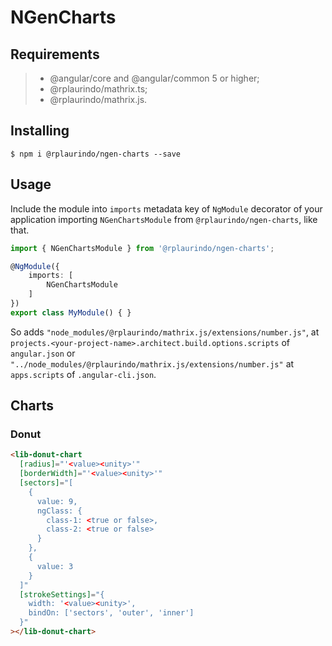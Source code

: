 # NGenCharts

## Requirements

>- @angular/core and @angular/common 5 or higher;
>- @rplaurindo/mathrix.ts;
>- @rplaurindo/mathrix.js.

## Installing

	$ npm i @rplaurindo/ngen-charts --save

## Usage

Include the module into ```imports``` metadata key of ```NgModule``` decorator of your application importing ```NGenChartsModule``` from ```@rplaurindo/ngen-charts```, like that.

```typescript
import { NGenChartsModule } from '@rplaurindo/ngen-charts';

@NgModule({
    imports: [
        NGenChartsModule
    ]
})
export class MyModule() { }
```

So adds ```"node_modules/@rplaurindo/mathrix.js/extensions/number.js"```, at ```projects.<your-project-name>.architect.build.options.scripts``` of ```angular.json``` or ```"../node_modules/@rplaurindo/mathrix.js/extensions/number.js"``` at ```apps.scripts``` of ```.angular-cli.json```.

## Charts

### Donut

```html
<lib-donut-chart
  [radius]="'<value><unity>'"
  [borderWidth]="'<value><unity>'"
  [sectors]="[
    {
      value: 9,
      ngClass: {
        class-1: <true or false>,
        class-2: <true or false>
      }
    },
    {
      value: 3
    }
  ]"
  [strokeSettings]="{
	width: '<value><unity>',
	bindOn: ['sectors', 'outer', 'inner']
  }"
></lib-donut-chart>
```

